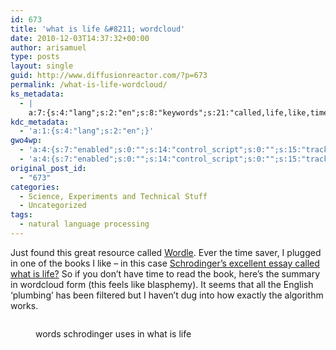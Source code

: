 ```yaml
---
id: 673
title: 'what is life &#8211; wordcloud'
date: 2010-12-03T14:37:32+00:00
author: arisamuel
type: posts
layout: single
guid: http://www.diffusionreactor.com/?p=673
permalink: /what-is-life-wordcloud/
ks_metadata:
  - |
    a:7:{s:4:"lang";s:2:"en";s:8:"keywords";s:21:"called,life,like,time";s:19:"keywords_autoupdate";s:1:"1";s:11:"description";s:159:"called Wordle. Ever the time saver, I plugged in one of the books I like - in this case Schrodinger's excellent essay called what is life? So if you don't have";s:22:"description_autoupdate";s:1:"1";s:5:"title";s:0:"";s:6:"robots";s:12:"index,follow";}
kdc_metadata:
  - 'a:1:{s:4:"lang";s:2:"en";}'
gwo4wp:
  - 'a:4:{s:7:"enabled";s:0:"";s:14:"control_script";s:0:"";s:15:"tracking_script";s:0:"";s:17:"conversion_script";s:0:"";}'
  - 'a:4:{s:7:"enabled";s:0:"";s:14:"control_script";s:0:"";s:15:"tracking_script";s:0:"";s:17:"conversion_script";s:0:"";}'
original_post_id:
  - "673"
categories:
  - Science, Experiments and Technical Stuff
  - Uncategorized
tags:
  - natural language processing
---
```

Just found this great resource called [Wordle](http://www.wordle.net/). Ever the time saver, I plugged in one of the books I like &#8211; in this case [Schrodinger&#8217;s excellent essay called what is life?](//whatislife.stanford.edu/LoCo_files/What-is-Life.pdf) So if you don&#8217;t have time to read the book, here&#8217;s the summary in wordcloud form (this feels like blasphemy). It seems that all the English &#8216;plumbing&#8217; has been filtered but I haven&#8217;t dug into how exactly the algorithm works.<figure id="attachment_674" style="width: 588px" class="wp-caption alignnone">

[<img class="size-full wp-image-674" title="what is life - word cloud" src="https://i1.wp.com/www.diffusionreactor.com/wp-content/uploads/2010/12/Screen-shot-2010-12-03-at-6.34.26-AM.png?resize=588%2C344" alt="" data-recalc-dims="1" />](https://i1.wp.com/www.diffusionreactor.com/wp-content/uploads/2010/12/Screen-shot-2010-12-03-at-6.34.26-AM.png)<figcaption class="wp-caption-text">words schrodinger uses in what is life</figcaption></figure>